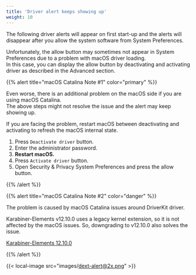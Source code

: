 ```yaml
---
title: 'Driver alert keeps showing up'
weight: 10
---
```


The following driver alerts will appear on first start-up and the alerts will disappear after you allow the system software from System Preferences.

Unfortunately, the allow button may sometimes not appear in System Preferences due to a problem with macOS driver loading.<br />
In this case, you can display the allow button by deactivating and activating driver as described in the Advanced section.

{{% alert title="macOS Catalina Note #1" color="primary" %}}

Even worse, there is an additional problem on the macOS side if you are using macOS Catalina.<br/>
The above steps might not resolve the issue and the alert may keep showing up.

If you are facing the problem, restart macOS between deactivating and activating to refresh the macOS internal state.

1.  Press `Deactivate driver` button.
2.  Enter the administrator password.
3.  **Restart macOS.**
4.  Press `Activate driver` button.
5.  Open Security & Privacy System Preferences and press the allow button.

{{% /alert %}}

{{% alert title="macOS Catalina Note #2" color="danger" %}}

The problem is caused by macOS Catalina issues around DriverKit driver.

Karabiner-Elements v12.10.0 uses a legacy kernel extension, so it is not affected by the macOS issues.
So, downgrading to v12.10.0 also solves the issue.

[Karabiner-Elements 12.10.0](/docs/releasenotes/#karabiner-elements-12100)

{{% /alert %}}

{{< local-image src="images/dext-alert@2x.png" >}}
